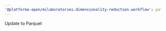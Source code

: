 ```yaml
---
'@platforma-open/milaboratories.dimensionality-reduction.workflow': patch
---
```


Update to Parquet
